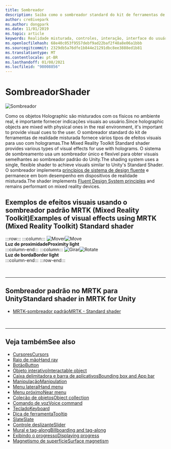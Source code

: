 ```yaml
---
title: Sombreador
description: Saiba como o sombreador standard do kit de ferramentas de realidade misturada fornece vários tipos de efeitos visuais que podem ser usados com hologramas em seus aplicativos de realidade misturada.
author: cre8ivepark
ms.author: dongpark
ms.date: 11/01/2019
ms.topic: article
keywords: Realidade misturada, controles, interação, interface do usuário, UX, sombreador, headset de realidade misturada, headset de realidade mista do Windows, headset de realidade virtual, HoloLens, MRTK, kit de ferramentas de realidade misturada, efeitos visuais
ms.openlocfilehash: 68e40c053f9557debf9ad22baf2f48a8e06a1bbb
ms.sourcegitcommit: 2329db5a76dfe1b844e21291dbc8ee3888ed1b81
ms.translationtype: MT
ms.contentlocale: pt-BR
ms.lasthandoff: 01/08/2021
ms.locfileid: "98008856"
---
```

# <a name="shader"></a><span data-ttu-id="93fe0-104">Sombreador</span><span class="sxs-lookup"><span data-stu-id="93fe0-104">Shader</span></span>

![Sombreador](images/UX_Hero_StandardShader.jpg)

<span data-ttu-id="93fe0-106">Como os objetos Holographic são misturados com os físicos no ambiente real, é importante fornecer indicações visuais ao usuário.</span><span class="sxs-lookup"><span data-stu-id="93fe0-106">Since holographic objects are mixed with physical ones in the real environment, it's important to provide visual cues to the user.</span></span> <span data-ttu-id="93fe0-107">O sombreador standard do kit de ferramentas de realidade misturada fornece vários tipos de efeitos visuais para uso com hologramas.</span><span class="sxs-lookup"><span data-stu-id="93fe0-107">The Mixed Reality Toolkit Standard shader provides various types of visual effects for use with holograms.</span></span> <span data-ttu-id="93fe0-108">O sistema de sombreamento usa um sombreador único e flexível para obter visuais semelhantes ao sombreador padrão do Unity.</span><span class="sxs-lookup"><span data-stu-id="93fe0-108">The shading system uses a single, flexible shader to achieve visuals similar to Unity's Standard Shader.</span></span> <span data-ttu-id="93fe0-109">O sombreador implementa [princípios de sistema de design fluente](https://www.microsoft.com/design/fluent/#/) e permanece em bom desempenho em dispositivos de realidade misturada.</span><span class="sxs-lookup"><span data-stu-id="93fe0-109">The shader implements [Fluent Design System principles](https://www.microsoft.com/design/fluent/#/) and remains performant on mixed reality devices.</span></span>
<br>

## <a name="examples-of-visual-effects-using-mrtk-mixed-reality-toolkit-standard-shader"></a><span data-ttu-id="93fe0-110">Exemplos de efeitos visuais usando o sombreador padrão MRTK (Mixed Reality Toolkit)</span><span class="sxs-lookup"><span data-stu-id="93fe0-110">Examples of visual effects using MRTK (Mixed Reality Toolkit) Standard shader</span></span> 
:::row:::
    :::column:::
       <span data-ttu-id="93fe0-111">![Mover](images/UX_Button_Affordance_ProximityLight.jpg)</span><span class="sxs-lookup"><span data-stu-id="93fe0-111">![Move](images/UX_Button_Affordance_ProximityLight.jpg)</span></span><br>
       <span data-ttu-id="93fe0-112">**Luz de proximidade**</span><span class="sxs-lookup"><span data-stu-id="93fe0-112">**Proximity light**</span></span><br>
    :::column-end:::
    :::column:::
       <span data-ttu-id="93fe0-113">![Girar](images/UX_Button_Affordance_FocusHighlight.jpg)</span><span class="sxs-lookup"><span data-stu-id="93fe0-113">![Rotate](images/UX_Button_Affordance_FocusHighlight.jpg)</span></span><br>
        <span data-ttu-id="93fe0-114">**Luz de borda**</span><span class="sxs-lookup"><span data-stu-id="93fe0-114">**Border light**</span></span><br>
    :::column-end:::
:::row-end:::

<br>

---

## <a name="standard-shader-in-mrtk-for-unity"></a><span data-ttu-id="93fe0-115">Sombreador padrão no MRTK para Unity</span><span class="sxs-lookup"><span data-stu-id="93fe0-115">Standard shader in MRTK for Unity</span></span>

* [<span data-ttu-id="93fe0-116">MRTK-sombreador padrão</span><span class="sxs-lookup"><span data-stu-id="93fe0-116">MRTK - Standard shader</span></span>](https://microsoft.github.io/MixedRealityToolkit-Unity/Documentation/README_MRTKStandardShader.html)

<br>

---

## <a name="see-also"></a><span data-ttu-id="93fe0-117">Veja também</span><span class="sxs-lookup"><span data-stu-id="93fe0-117">See also</span></span>

* [<span data-ttu-id="93fe0-118">Cursores</span><span class="sxs-lookup"><span data-stu-id="93fe0-118">Cursors</span></span>](cursors.md)
* [<span data-ttu-id="93fe0-119">Raio de mão</span><span class="sxs-lookup"><span data-stu-id="93fe0-119">Hand ray</span></span>](point-and-commit.md)
* [<span data-ttu-id="93fe0-120">Botão</span><span class="sxs-lookup"><span data-stu-id="93fe0-120">Button</span></span>](button.md)
* [<span data-ttu-id="93fe0-121">Objeto interativo</span><span class="sxs-lookup"><span data-stu-id="93fe0-121">Interactable object</span></span>](interactable-object.md)
* [<span data-ttu-id="93fe0-122">Caixa delimitadora e barra de aplicativos</span><span class="sxs-lookup"><span data-stu-id="93fe0-122">Bounding box and App bar</span></span>](app-bar-and-bounding-box.md)
* [<span data-ttu-id="93fe0-123">Manipulação</span><span class="sxs-lookup"><span data-stu-id="93fe0-123">Manipulation</span></span>](direct-manipulation.md)
* [<span data-ttu-id="93fe0-124">Menu lateral</span><span class="sxs-lookup"><span data-stu-id="93fe0-124">Hand menu</span></span>](hand-menu.md)
* [<span data-ttu-id="93fe0-125">Menu próximo</span><span class="sxs-lookup"><span data-stu-id="93fe0-125">Near menu</span></span>](near-menu.md)
* [<span data-ttu-id="93fe0-126">Coleção de objetos</span><span class="sxs-lookup"><span data-stu-id="93fe0-126">Object collection</span></span>](object-collection.md)
* [<span data-ttu-id="93fe0-127">Comando de voz</span><span class="sxs-lookup"><span data-stu-id="93fe0-127">Voice command</span></span>](voice-input.md)
* [<span data-ttu-id="93fe0-128">Teclado</span><span class="sxs-lookup"><span data-stu-id="93fe0-128">Keyboard</span></span>](keyboard.md)
* [<span data-ttu-id="93fe0-129">Dica de ferramenta</span><span class="sxs-lookup"><span data-stu-id="93fe0-129">Tooltip</span></span>](tooltip.md)
* [<span data-ttu-id="93fe0-130">Slate</span><span class="sxs-lookup"><span data-stu-id="93fe0-130">Slate</span></span>](slate.md)
* [<span data-ttu-id="93fe0-131">Controle deslizante</span><span class="sxs-lookup"><span data-stu-id="93fe0-131">Slider</span></span>](slider.md)
* [<span data-ttu-id="93fe0-132">Mural e tag-along</span><span class="sxs-lookup"><span data-stu-id="93fe0-132">Billboarding and tag-along</span></span>](billboarding-and-tag-along.md)
* [<span data-ttu-id="93fe0-133">Exibindo o progresso</span><span class="sxs-lookup"><span data-stu-id="93fe0-133">Displaying progress</span></span>](progress.md)
* [<span data-ttu-id="93fe0-134">Magnetismo de superfície</span><span class="sxs-lookup"><span data-stu-id="93fe0-134">Surface magnetism</span></span>](surface-magnetism.md)
